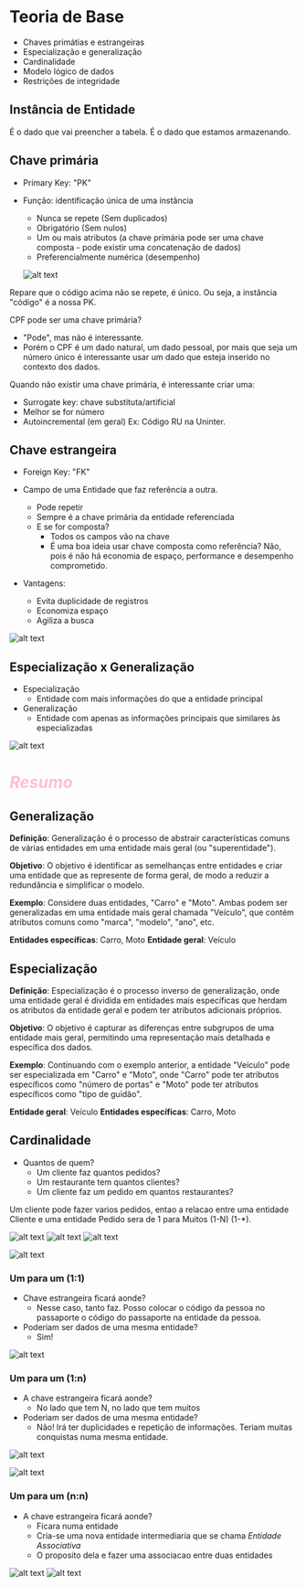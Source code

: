 
# Teoria de Base
- Chaves primátias e estrangeiras 
- Especialização e generalização 
- Cardinalidade
- Modelo lógico de dados
- Restrições de integridade

## Instância de Entidade
É o dado que vai preencher a tabela. É o dado que estamos armazenando. 

## Chave primária
- Primary Key: "PK"
- Função: identificação única de uma instância 
    - Nunca se repete (Sem duplicados)
    - Obrigatório (Sem nulos)
    - Um ou mais atributos (a chave primária pode ser uma chave composta - pode existir uma concatenação de dados)
    - Preferencialmente numérica (desempenho)

    ![alt text](assets/image-8.png) 

Repare que o código acima não se repete, é único. Ou seja, a instância "código" é a nossa PK.

CPF pode ser uma chave primária? 
- "Pode", mas não é interessante.
- Porém o CPF é um dado natural, um dado pessoal, por mais que seja um número único é interessante usar um dado que esteja inserido no contexto dos dados.

Quando não existir uma chave primária, é interessante criar uma:
- Surrogate key: chave substituta/artificial
- Melhor se for número
- Autoincremental (em geral)
    Ex: Código RU na Uninter.

## Chave estrangeira 
- Foreign Key: "FK"
- Campo de uma Entidade que faz referência a outra.
    - Pode repetir
    - Sempre é a chave primária da entidade referenciada
    - E se for composta?
        - Todos os campos vão na chave
        - É uma boa ideia usar chave composta como referência? Não, pois é não há economia de espaço, performance e desempenho comprometido.

- Vantagens:
    - Evita duplicidade de registros
    - Economiza espaço
    - Agiliza a busca

![alt text](assets/image-9.png)

## Especialização x Generalização
- Especialização
    - Entidade com mais informações do que a entidade principal
- Generalização
    - Entidade com apenas as informações principais que similares às especializadas

![alt text](assets/image-13.png)

# <i><span style=color:pink> Resumo </span></i> 

## Generalização
<b>Definição</b>: Generalização é o processo de abstrair características comuns de várias entidades em uma entidade mais geral (ou "superentidade").

<b>Objetivo</b>: O objetivo é identificar as semelhanças entre entidades e criar uma entidade que as represente de forma geral, de modo a reduzir a redundância e simplificar o modelo.

<b>Exemplo</b>: Considere duas entidades, "Carro" e "Moto". Ambas podem ser generalizadas em uma entidade mais geral chamada "Veículo", que contém atributos comuns como "marca", "modelo", "ano", etc.

<b>Entidades específicas</b>: Carro, Moto
<b>Entidade geral</b>: Veículo

## Especialização
<b>Definição</b>: Especialização é o processo inverso de generalização, onde uma entidade geral é dividida em entidades mais específicas que herdam os atributos da entidade geral e podem ter atributos adicionais próprios.

<b>Objetivo</b>: O objetivo é capturar as diferenças entre subgrupos de uma entidade mais geral, permitindo uma representação mais detalhada e específica dos dados.

<b>Exemplo</b>: Continuando com o exemplo anterior, a entidade "Veículo" pode ser especializada em "Carro" e "Moto", onde "Carro" pode ter atributos específicos como "número de portas" e "Moto" pode ter atributos específicos como "tipo de guidão".

<b>Entidade geral</b>: Veículo
<b>Entidades específicas</b>: Carro, Moto

## Cardinalidade
- Quantos de quem?
    - Um cliente faz quantos pedidos?
    - Um restaurante tem quantos clientes?
    - Um cliente faz um pedido em quantos restaurantes?

Um cliente pode fazer varios pedidos, entao a relacao entre uma entidade Cliente e uma entidade Pedido sera de 1 para Muitos (1-N)  (1-*). 

![alt text](assets/image-14.png)
![alt text](assets/image-15.png)
![alt text](assets/image-16.png)

![alt text](assets/image-17.png)


### Um para um (1:1)
- Chave estrangeira ficará aonde? 
    - Nesse caso, tanto faz. Posso colocar o código da pessoa no passaporte o código do passaporte na entidade da pessoa.
- Poderiam ser dados de uma mesma entidade?
    - Sim!

![alt text](assets/image-18.png) 

### Um para um (1:n)
- A chave estrangeira ficará aonde? 
    - No lado que tem N, no lado que tem muitos
- Poderiam ser dados de uma mesma entidade?
    - Não! Irá ter duplicidades e repetição de informações. Teriam muitas conquistas numa mesma entidade.

![alt text](assets/image-19.png)

![alt text](assets/image-20.png)

### Um para um (n:n)
- A chave estrangeira ficará aonde? 
    - Ficara numa entidade
    - Cria-se uma nova entidade intermediaria que se chama <i>Entidade Associativa</i> 
    - O proposito dela e fazer uma associacao entre duas entidades

![alt text](assets/image-21.png) 
![alt text](assets/image-22.png)
